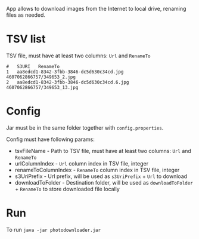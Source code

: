 App allows to download images from the Internet to local drive, renaming files as needed.

# TSV list
 TSV file, must have at least two columns: `Url` and `RenameTo`
```
#	S3URI	RenameTo
1	aa8edcd1-8342-3fbb-3846-dc5d630c34cd.jpg	4607062866757/349653_2.jpg
2	aa8edcd1-8342-3fbb-3846-dc5d630c34cd.6.jpg	4607062866757/349653_13.jpg
```

# Config
Jar must be in the same folder together with `config.properties`. 

Config must have following params:
* tsvFileName - Path to TSV file, must have at least two columns: `Url` and `RenameTo`
* urlColumnIndex - `Url` column index in TSV file, integer
* renameToColumnIndex - `RenameTo` column index in TSV file, integer
* s3UriPrefix - Url prefix, will be used as `s3UriPrefix` + `Url` to download
* downloadToFolder - Destination folder, will be used as `downloadToFolder` + `RenameTo` to store downloaded file locally

# Run
To run `java -jar photodownloader.jar`
